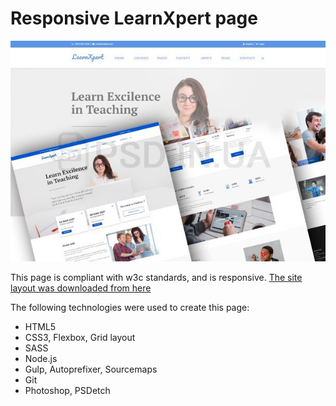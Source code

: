 **Responsive LearnXpert page**
=================

![screenshot of sample](Sample.jpg)

This page is compliant with w3c standards, and is responsive.
[The site layout was downloaded from here](https://psd.in.ua/flat-maket-dlya-obrazovatelnogo-sayta/)

The following technologies were used to create this page:
* HTML5
* CSS3, Flexbox, Grid layout
* SASS
* Node.js
* Gulp, Autoprefixer, Sourcemaps
* Git
* Photoshop, PSDetch